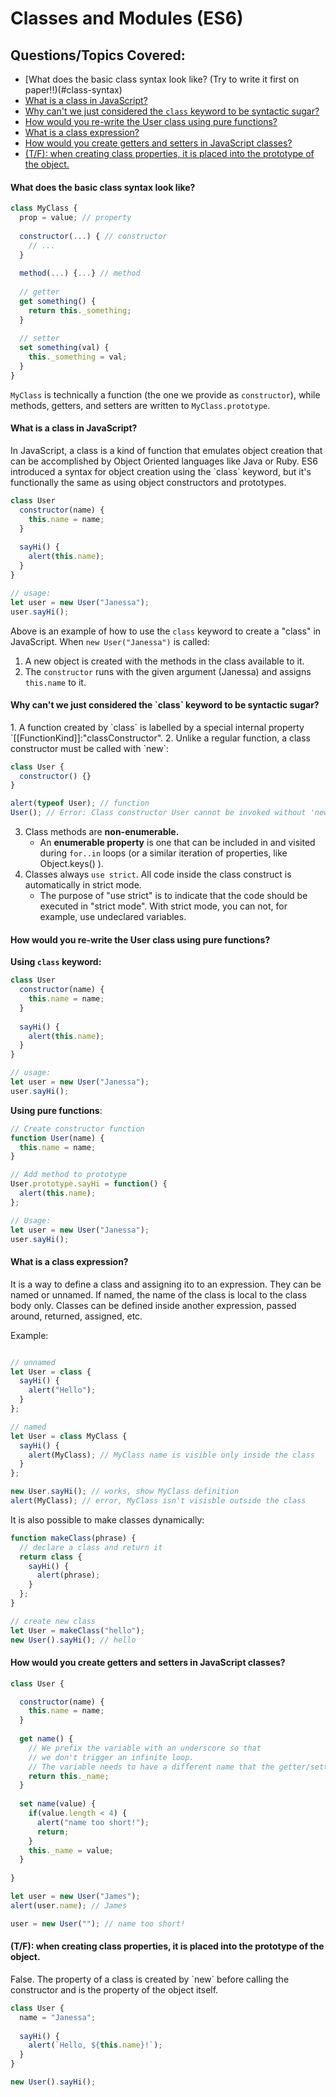 # Classes and Modules (ES6)

## Questions/Topics Covered:
- [What does the basic class syntax look like? (Try to write it first on paper!!)(#class-syntax)
- [What is a class in JavaScript?](#class)
- [Why can't we just considered the `class` keyword to be syntactic sugar?](#class-syntactic-sugar)
- [How would you re-write the User class using pure functions?](#class-prototype)
- [What is a class expression?](#class-expression)
- [How would you create getters and setters in JavaScript classes?](#class-getters-setters)
- [(T/F): when creating class properties, it is placed into the prototype of the object.](#class-properties)

<h4 id="class-syntax">
  What does the basic class syntax look like?
</h4>

```javascript
class MyClass {
  prop = value; // property
  
  constructor(...) { // constructor
    // ...
  }
  
  method(...) {...} // method
  
  // getter
  get something() {
    return this._something;
  }
  
  // setter
  set something(val) {
    this._something = val;
  }
}
```
`MyClass` is technically a function (the one we provide as `constructor`), while methods, getters, and setters are written to `MyClass.prototype`.

<h4 id="class">
  What is a class in JavaScript?
</h4>
In JavaScript, a class is a kind of function that emulates object creation that can be accomplished by Object Oriented languages like Java or Ruby. ES6 introduced a syntax for object creation using the `class` keyword, but it's functionally the same as using object constructors and prototypes. 

```javascript
class User
  constructor(name) {
    this.name = name;
  }
  
  sayHi() {
    alert(this.name);
  }
}

// usage:
let user = new User("Janessa");
user.sayHi();
```

Above is an example of how to use the `class` keyword to create a "class" in JavaScript. When `new User("Janessa")` is called:
1. A new object is created with the methods in the class available to it.
2. The `constructor` runs with the given argument (Janessa) and assigns `this.name` to it.

<h4 id="class-syntactic-sugar">
  Why can't we just considered the `class` keyword to be syntactic sugar?
</h4>
1. A function created by `class` is labelled by a special internal property `[[FunctionKind]]:"classConstructor".
2. Unlike a regular function, a class constructor must be called with `new`:

```javascript
class User {
  constructor() {}
}

alert(typeof User); // function
User(); // Error: Class constructor User cannot be invoked without 'new'
```
3. Class methods are **non-enumerable.**
   - An **enumerable property** is one that can be included in and visited during `for..in` loops (or a similar iteration of properties, like Object.keys() ).
4. Classes always `use strict`. All code inside the class construct is automatically in strict mode. 
    - The purpose of "use strict" is to indicate that the code should be executed in "strict mode". With strict mode, you can not, for example, use undeclared variables.
    
<h4 id="class-prototype">
  How would you re-write the User class using pure functions?
</h4>

**Using `class` keyword:**
```javascript
class User
  constructor(name) {
    this.name = name;
  }
  
  sayHi() {
    alert(this.name);
  }
}

// usage:
let user = new User("Janessa");
user.sayHi();
```

**Using pure functions**:
```javascript
// Create constructor function
function User(name) {
  this.name = name;
}

// Add method to prototype
User.prototype.sayHi = function() {
  alert(this.name);
};

// Usage:
let user = new User("Janessa");
user.sayHi();
```

<h4 id="class-expression">
  What is a class expression?
</h4>

It is a way to define a class and assigning ito to an expression. They can be named or unnamed. If named, the name of the class is local to the class body only. Classes can be defined inside another expression, passed around, returned, assigned, etc.

Example:
```javascript

// unnamed
let User = class {
  sayHi() {
    alert("Hello");
  }
};

// named
let User = class MyClass {
  sayHi() {
    alert(MyClass); // MyClass name is visible only inside the class
  }
};

new User.sayHi(); // works, show MyClass definition
alert(MyClass); // error, MyClass isn't visisble outside the class
```

It is also possible to make classes dynamically:
```javascript
function makeClass(phrase) {
  // declare a class and return it
  return class {
    sayHi() {
      alert(phrase);
    }
  };
}

// create new class
let User = makeClass("hello");
new User().sayHi(); // hello
```

<h4 id="class-getters-setters">
  How would you create getters and setters in JavaScript classes?
</h4>

```javascript
class User {

  constructor(name) {
    this.name = name;
  }
  
  get name() {
    // We prefix the variable with an underscore so that 
    // we don't trigger an infinite loop.
    // The variable needs to have a different name that the getter/setter.
    return this._name; 
  }
  
  set name(value) {
    if(value.length < 4) {
      alert("name too short!");
      return;
    }
    this._name = value;
  }
  
}

let user = new User("James");
alert(user.name); // James

user = new User(""); // name too short!
```

<h4 id="class-properties">
  (T/F): when creating class properties, it is placed into the prototype of the object.
</h4>
False. The property of a class is created by `new` before calling the constructor and is the property of the object itself.

```javascript
class User {
  name = "Janessa";
  
  sayHi() {
    alert(`Hello, ${this.name}!`);
  }
}

new User().sayHi();
```


